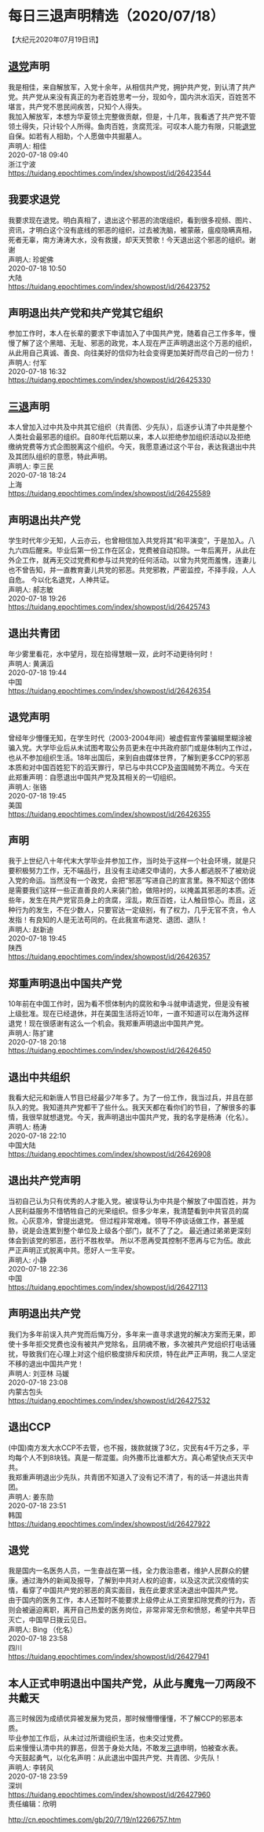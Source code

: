 # 每日三退声明精选（2020/07/18）
  
  
【大纪元2020年07月19日讯】  
## <a href="http://cn.epochtimes.com/gb/tag/%E9%80%80%E5%85%9A.html">退党</a>声明  
我是相佳，来自解放军，入党十余年，从相信共产党，拥护共产党，到认清了共产党。共产党从来没有真正的为老百姓思考一分，现如今，国内洪水滔天，百姓苦不堪言，共产党不思民间疾苦，只知个人得失。  
我加入解放军，本想为华夏领土完整做贡献，但是，十几年，我看透了共产党不管领土得失，只计较个人所得。鱼肉百姓，贪腐荒淫。可叹本人能力有限，只能<a href="http://cn.epochtimes.com/gb/tag/%E9%80%80%E5%85%9A.html">退党</a>自保。如若有人相助，个人愿做中共掘墓人。  
声明人: 相佳  
2020-07-18 09:40  
浙江宁波  
https://tuidang.epochtimes.com/index/showpost/id/26423544  
## 我要求退党  
我要求现在退党。明白真相了，退出这个邪恶的流氓组织，看到很多视频、图片、资讯，才明白这个没有底线的邪恶的组织，过去被洗脑，被蒙蔽，瘟疫隐瞒真相，死者无辜，南方涛涛大水，没有救援，却天天赞歌！今天退出这个邪恶的组织。谢谢  
声明人: 珍妮佛  
2020-07-18 10:50  
大陆  
https://tuidang.epochtimes.com/index/showpost/id/26423752  
## 声明退出共产党和共产党其它组织  
参加工作时，本人在长辈的要求下申请加入了中国共产党，随着自己工作多年，慢慢了解了这个黑暗、无耻、邪恶的政党，本人现在严正声明退出这个万恶的组织，从此用自己真诚、善良、向往美好的信仰为社会变得更加美好而尽自己的一份力！  
声明人: 付军  
2020-07-18 16:32  
https://tuidang.epochtimes.com/index/showpost/id/26425330  
## <a href="http://cn.epochtimes.com/gb/tag/%E4%B8%89%E9%80%80.html">三退</a>声明  
本人曾加入过中共及中共其它组织（共青团、少先队），后逐步认清了中共是整个人类社会最邪恶的组织。自80年代后期以来，本人以拒绝参加组织活动以及拒绝缴纳党费等方式企图脱离这个组织。今天，我愿意通过这个平台，表达我退出中共及其团队组织的意愿，特此声明。  
声明人: 李三民  
2020-07-18 18:24  
上海  
https://tuidang.epochtimes.com/index/showpost/id/26425589  
## 声明退出共产党  
学生时代年少无知，人云亦云，也曾相信加入共党将其“和平演变”，于是加入。八九六四后醒来。毕业后第一份工作在区企，党费被自动扣除。一年后离开，从此在外企工作，就再无交过党费和参与过共党的任何活动。以曾为共党而羞愧，连妻儿也不曾告知，并一直教育妻儿共党的邪恶。共党邪教，严密监控，不择手段，人人自危。 今以化名退党，人神共证。  
声明人: 郝志敏  
2020-07-18 19:26  
https://tuidang.epochtimes.com/index/showpost/id/26425743  
## 退出共青团  
年少雾里看花，水中望月，现在拾得慧眼一双，此时不动更待何时！  
声明人: 黄满滔  
2020-07-18 19:44  
中国  
https://tuidang.epochtimes.com/index/showpost/id/26426354  
## 退党声明  
曾经年少懵懂无知，在学生时代（2003-2004年间）被虚假宣传蒙骗糊里糊涂被骗入党。大学毕业后从未试图考取公务员更未在中共政府部门或是体制内工作过，也从不参加组织生活。18年出国后，来到自由媒体世界，了解到更多CCP的邪恶本质和对中国百姓犯下的滔天罪行，早已与中共CCP及盗国贼势不两立。今天在此郑重声明：自愿退出中国共产党及其相关的一切组织。  
声明人: 张铬  
2020-07-18 19:45  
美国  
https://tuidang.epochtimes.com/index/showpost/id/26426355  
## 声明  
我于上世纪八十年代末大学毕业并参加工作，当时处于这样一个社会环境，就是只要积极努力工作，无不端品行，且没有主动递交申请的，大多人都逃脱不了被劝说入党的命运。当然没有一个政党，会把“邪恶”写进自己的宣言里。殊不知这个团体是需要我们这样一些正直善良的人来装门脸，做陪衬的，以掩盖其邪恶的本质。近些年，发生在共产党官员身上的贪腐，淫乱，欺压百姓，让人触目惊心。而且，这种行为的发生，不在少数人，只要官达一定级别，有了权力，几乎无官不贪，令人发指！有良知的人是无法苟同的。在此我宣布退党、退团、退队！  
声明人: 赵新迪  
2020-07-18 19:45  
陕西  
https://tuidang.epochtimes.com/index/showpost/id/26426357  
## 郑重声明退出中国共产党  
10年前在中国工作时，因为看不惯体制内的腐败和争斗就申请退党，但是没有被上级批准。现在已经退休，并在美国生活将近10年，一直不知道可以在海外这样退党！现在很感谢有这么一个机会。我郑重声明退出中国共产党。  
声明人: 陈扩建  
2020-07-18 20:18  
https://tuidang.epochtimes.com/index/showpost/id/26426450  
## 退出中共组织  
我看大纪元和新唐人节目已经最少7年多了。为了一份工作，我当过兵，并且在部队入的党。我知道共产党都干了些什么。我天天都在看你们的节目，了解很多的事情，我很早就想退党。今天，我声明退出中国共产党，我的名字是杨涛（化名）。  
声明人: 杨涛  
2020-07-18 22:10  
中国大陆  
https://tuidang.epochtimes.com/index/showpost/id/26426908  
## 退出共产党声明  
当初自己认为只有优秀的人才能入党。被误导认为中共是个解放了中国百姓，并为人民利益服务不惜牺牲自己的光荣组织。但多少年来，我清楚看到中共官员的腐败。心灰意冷，曾提出退党。 但过程非常艰难。领导不停谈话做工作，甚至威胁，说是会连累到整个单位及上级各个部门，就不了了之。 最近通过弟弟更深刻体会到该党的邪恶，恶行不胜枚举。 所以不愿再受其控制不愿再与它为伍。故此严正声明正式脱离中共。愿好人一生平安。  
声明人: 小静  
2020-07-18 22:36  
中国  
https://tuidang.epochtimes.com/index/showpost/id/26427113  
## 声明退出共产党  
我们为多年前误入共产党而后悔万分，多年来一直寻求退党的解决方案而无果，即使十多年拒交党费也没有被共产党除名，且阴魂不散，多次被共产党组织打电话骚扰，导致我们在心理上对这个组织极度排斥和厌烦，特在此严正声明，我二人坚定不移的退出中国共产党！  
声明人: 刘亚林 马媛  
2020-07-18 23:08  
内蒙古包头  
https://tuidang.epochtimes.com/index/showpost/id/26427532  
## 退出CCP  
(中国)南方发大水CCP不去管，也不报，拨款就拨了3亿，灾民有4千万之多，平均每个人不到8块钱。真是一帮混蛋。向外撒币比谁都大方。真心希望快点天灭中共。  
我郑重声明退出少先队，共青团不知道入了没有记不清了，有的话一并退出共青团。  
声明人: 姜东勋  
2020-07-18 23:51  
韩国  
https://tuidang.epochtimes.com/index/showpost/id/26427922  
## 退党  
我是国内一名医务人员，一生奋战在第一线，全力救治患者，维护人民群众的健康。通过海外的新闻及报导，了解到中共对人权的迫害，以及这次武汉疫情的实情，看穿了中国共产党的邪恶的真实面目，我在此要求坚决退出中国共产党。  
由于国内的医务工作，本人还暂时不能要求上级停止从工资里扣除党费的行为，否则会被逼迫离职，离开自己热爱的医务岗位，非常非常无奈和愤怒，希望中共早日灭亡，中国早日拨云见日。  
声明人: Bing （化名）  
2020-07-18 23:58  
四川  
https://tuidang.epochtimes.com/index/showpost/id/26427941  
## 本人正式申明退出中国共产党，从此与魔鬼一刀两段不共戴天  
高三时候因为成绩优异被发展为党员，那时候懵懵懂懂，不了解CCP的邪恶本质。  
毕业参加工作后，从未过过所谓组织生活，也未交过党费。  
后来慢慢认清中共的罪恶，但苦于身处大陆，不敢发<a href="http://cn.epochtimes.com/gb/tag/%E4%B8%89%E9%80%80.html">三退</a>申明，怕被查水表。  
今天鼓起勇气，以化名声明：从此退出中国共产党、共青团、少先队！  
声明人: 李转风  
2020-07-18 23:59  
深圳  
https://tuidang.epochtimes.com/index/showpost/id/26427960  
责任编辑：欣明  
  
  
  
http://cn.epochtimes.com/gb/20/7/19/n12266757.htm

